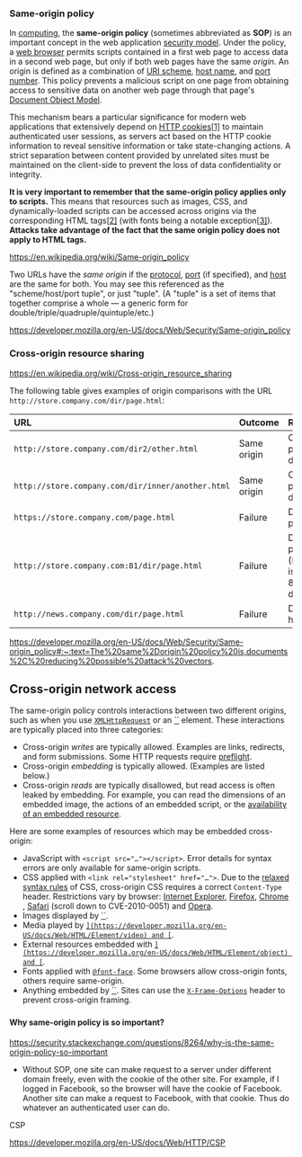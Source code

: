 ### Same-origin policy

In [computing](https://en.wikipedia.org/wiki/Computing), the **same-origin policy** (sometimes abbreviated as **SOP**) is an important concept in the web application [security model](https://en.wikipedia.org/wiki/Computer_security_model). Under the policy, a [web browser](https://en.wikipedia.org/wiki/Web_browser_engine) permits scripts contained in a first web page to access data in a second web page, but only if both web pages have the same *origin*. An origin is defined as a combination of [URI scheme](https://en.wikipedia.org/wiki/Uniform_Resource_Identifier), [host name](https://en.wikipedia.org/wiki/Hostname), and [port number](https://en.wikipedia.org/wiki/Port_(computer_networking)). This policy prevents a malicious script on one page from obtaining access to sensitive data on another web page through that page's [Document Object Model](https://en.wikipedia.org/wiki/Document_Object_Model).

This mechanism bears a particular significance for modern web applications that extensively depend on [HTTP cookies](https://en.wikipedia.org/wiki/HTTP_cookie)[[1\]](https://en.wikipedia.org/wiki/Same-origin_policy#cite_note-httpcookierfc-1) to maintain authenticated user sessions, as servers act based on the HTTP cookie information to reveal sensitive information or take state-changing actions. A strict separation between content provided by unrelated sites must be maintained on the client-side to prevent the loss of data confidentiality or integrity.

**It is very important to remember that the same-origin policy applies only to scripts.** This means that resources such as images, CSS, and dynamically-loaded scripts can be accessed across origins via the corresponding HTML tags[[2\]](https://en.wikipedia.org/wiki/Same-origin_policy#cite_note-2) (with fonts being a notable exception[[3\]](https://en.wikipedia.org/wiki/Same-origin_policy#cite_note-3)). **Attacks take advantage of the fact that the same origin policy does not apply to HTML tags.**

https://en.wikipedia.org/wiki/Same-origin_policy



Two URLs have the *same origin* if the [protocol](https://developer.mozilla.org/en-US/docs/Glossary/protocol), [port](https://developer.mozilla.org/en-US/docs/Glossary/port) (if specified), and [host](https://developer.mozilla.org/en-US/docs/Glossary/host) are the same for both. You may see this referenced as the "scheme/host/port tuple", or just "tuple". (A "tuple" is a set of items that together comprise a whole — a generic form for double/triple/quadruple/quintuple/etc.)



https://developer.mozilla.org/en-US/docs/Web/Security/Same-origin_policy

### Cross-origin resource sharing

https://en.wikipedia.org/wiki/Cross-origin_resource_sharing



The following table gives examples of origin comparisons with the URL `http://store.company.com/dir/page.html`:

| URL                                               | Outcome     | Reason                                           |
| :------------------------------------------------ | :---------- | :----------------------------------------------- |
| `http://store.company.com/dir2/other.html`        | Same origin | Only the path differs                            |
| `http://store.company.com/dir/inner/another.html` | Same origin | Only the path differs                            |
| `https://store.company.com/page.html`             | Failure     | Different protocol                               |
| `http://store.company.com:81/dir/page.html`       | Failure     | Different port (`http://` is port 80 by default) |
| `http://news.company.com/dir/page.html`           | Failure     | Different host                                   |



https://developer.mozilla.org/en-US/docs/Web/Security/Same-origin_policy#:~:text=The%20same%2Dorigin%20policy%20is,documents%2C%20reducing%20possible%20attack%20vectors.

## Cross-origin network access

The same-origin policy controls interactions between two different origins, such as when you use [`XMLHttpRequest`](https://developer.mozilla.org/en-US/docs/Web/API/XMLHttpRequest) or an [``](https://developer.mozilla.org/en-US/docs/Web/HTML/Element/img) element. These interactions are typically placed into three categories:

- Cross-origin *writes* are typically allowed. Examples are links, redirects, and form submissions. Some HTTP requests require [preflight](https://developer.mozilla.org/en-US/docs/Web/HTTP/CORS#Preflighted_requests).
- Cross-origin *embedding* is typically allowed. (Examples are listed below.)
- Cross-origin *reads* are typically disallowed, but read access is often leaked by embedding. For example, you can read the dimensions of an embedded image, the actions of an embedded script, or the [availability of an embedded resource](https://bugzilla.mozilla.org/show_bug.cgi?id=629094).

Here are some examples of resources which may be embedded cross-origin:

- JavaScript with `<script src="…"></script>`. Error details for syntax errors are only available for same-origin scripts.
- CSS applied with `<link rel="stylesheet" href="…">`. Due to the [relaxed syntax rules](https://scarybeastsecurity.blogspot.com/2009/12/generic-cross-browser-cross-domain.html) of CSS, cross-origin CSS requires a correct `Content-Type` header. Restrictions vary by browser: [Internet Explorer](https://docs.microsoft.com/en-us/previous-versions/windows/internet-explorer/ie-developer/compatibility/gg622939(v=vs.85)?redirectedfrom=MSDN), [Firefox](https://www.mozilla.org/en-US/security/advisories/mfsa2010-46/), [Chrome](https://bugs.chromium.org/p/chromium/issues/detail?id=9877) , [Safari](https://support.apple.com/kb/HT4070) (scroll down to CVE-2010-0051) and [Opera](https://security.opera.com/cross-domain-data-theft-with-css-load-opera-security-advisories/).
- Images displayed by [``](https://developer.mozilla.org/en-US/docs/Web/HTML/Element/img).
- Media played by [``](https://developer.mozilla.org/en-US/docs/Web/HTML/Element/video) and [``](https://developer.mozilla.org/en-US/docs/Web/HTML/Element/audio).
- External resources embedded with [``](https://developer.mozilla.org/en-US/docs/Web/HTML/Element/object) and [``](https://developer.mozilla.org/en-US/docs/Web/HTML/Element/embed).
- Fonts applied with [`@font-face`](https://developer.mozilla.org/en-US/docs/Web/CSS/@font-face). Some browsers allow cross-origin fonts, others require same-origin.
- Anything embedded by [``](https://developer.mozilla.org/en-US/docs/Web/HTML/Element/iframe). Sites can use the [`X-Frame-Options`](https://developer.mozilla.org/en-US/docs/Web/HTTP/Headers/X-Frame-Options) header to prevent cross-origin framing.

###  

#### Why same-origin policy is so important?

https://security.stackexchange.com/questions/8264/why-is-the-same-origin-policy-so-important

- Without SOP, one site can make request to a server under different domain freely, even with the cookie of the other site. For example, if I logged in Facebook, so the browser will have the cookie of Facebook. Another site can make a request to Facebook, with that cookie. Thus do whatever an authenticated user can do. 



CSP

https://developer.mozilla.org/en-US/docs/Web/HTTP/CSP